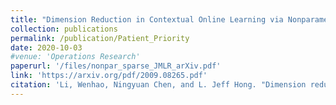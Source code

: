 ```yaml
---
title: "Dimension Reduction in Contextual Online Learning via Nonparametric Variable Selection."
collection: publications
permalink: /publication/Patient_Priority
date: 2020-10-03
#venue: 'Operations Research'
paperurl: '/files/nonpar_sparse_JMLR_arXiv.pdf'
link: 'https://arxiv.org/pdf/2009.08265.pdf'
citation: 'Li, Wenhao, Ningyuan Chen, and L. Jeff Hong. "Dimension reduction in contextual online learning via nonparametric variable selection." arXiv preprint arXiv:2009.08265 (2020).'
---
```

